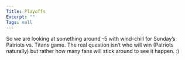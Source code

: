 ```yaml
---
Title: Playoffs
Excerpt: ""
Tags: null
---
```

<div class="Section1"> So we are looking at something around -5 with wind-chill for Sunday&rsquo;s Patriots vs. Titans game. The real question isn&rsquo;t who will win (Patriots naturally) but rather how many fans will stick around to see it happen. :) 
</div>